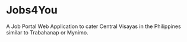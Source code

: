 # Jobs4You
A Job Portal Web Application to cater Central Visayas in the Philippines similar to Trabahanap or Mynimo.
